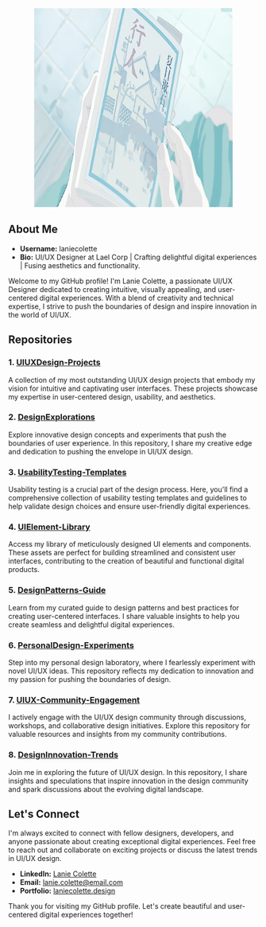 <div align="center">
  <img src="https://github.com/lanieuiux/lanieuiux/blob/main/assets/14562b93e63225888743457f0cd9a78f.gif" alt="Lanie Colette" width="400" height="400">
</div>

## About Me

- **Username:** laniecolette
- **Bio:** UI/UX Designer at Lael Corp | Crafting delightful digital experiences | Fusing aesthetics and functionality.

Welcome to my GitHub profile! I'm Lanie Colette, a passionate UI/UX Designer dedicated to creating intuitive, visually appealing, and user-centered digital experiences. With a blend of creativity and technical expertise, I strive to push the boundaries of design and inspire innovation in the world of UI/UX.

## Repositories

### 1. [UIUXDesign-Projects](https://github.com/laniecolette/UIUXDesign-Projects)

A collection of my most outstanding UI/UX design projects that embody my vision for intuitive and captivating user interfaces. These projects showcase my expertise in user-centered design, usability, and aesthetics.

### 2. [DesignExplorations](https://github.com/laniecolette/DesignExplorations)

Explore innovative design concepts and experiments that push the boundaries of user experience. In this repository, I share my creative edge and dedication to pushing the envelope in UI/UX design.

### 3. [UsabilityTesting-Templates](https://github.com/laniecolette/UsabilityTesting-Templates)

Usability testing is a crucial part of the design process. Here, you'll find a comprehensive collection of usability testing templates and guidelines to help validate design choices and ensure user-friendly digital experiences.

### 4. [UIElement-Library](https://github.com/laniecolette/UIElement-Library)

Access my library of meticulously designed UI elements and components. These assets are perfect for building streamlined and consistent user interfaces, contributing to the creation of beautiful and functional digital products.

### 5. [DesignPatterns-Guide](https://github.com/laniecolette/DesignPatterns-Guide)

Learn from my curated guide to design patterns and best practices for creating user-centered interfaces. I share valuable insights to help you create seamless and delightful digital experiences.

### 6. [PersonalDesign-Experiments](https://github.com/laniecolette/PersonalDesign-Experiments)

Step into my personal design laboratory, where I fearlessly experiment with novel UI/UX ideas. This repository reflects my dedication to innovation and my passion for pushing the boundaries of design.

### 7. [UIUX-Community-Engagement](https://github.com/laniecolette/UIUX-Community-Engagement)

I actively engage with the UI/UX design community through discussions, workshops, and collaborative design initiatives. Explore this repository for valuable resources and insights from my community contributions.

### 8. [DesignInnovation-Trends](https://github.com/laniecolette/DesignInnovation-Trends)

Join me in exploring the future of UI/UX design. In this repository, I share insights and speculations that inspire innovation in the design community and spark discussions about the evolving digital landscape.

## Let's Connect

I'm always excited to connect with fellow designers, developers, and anyone passionate about creating exceptional digital experiences. Feel free to reach out and collaborate on exciting projects or discuss the latest trends in UI/UX design.

- **LinkedIn:** [Lanie Colette](https://www.linkedin.com/in/laniecolette)
- **Email:** lanie.colette@email.com
- **Portfolio:** [laniecolette.design](https://www.laniecolette.design)

Thank you for visiting my GitHub profile. Let's create beautiful and user-centered digital experiences together!
